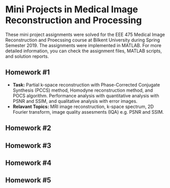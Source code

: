 # Mini Projects in Medical Image Reconstruction and Processing 

These mini project assignments were solved for the EEE 475 Medical Image Reconstruction and Proecssing course at Bilkent University during Spring Semester 2019. The assignments were implemented in MATLAB. For more detailed information, you can check the assignment files, MATLAB scripts, and solution reports.

## Homework #1
- **Task:** Partial k-space reconstruction with Phase-Corrected Conjugate Synthesis (PCCS) method, Homodyne reconstruction method, and POCS algorithm. Performance analysis with quantitative analysis with PSNR and SSIM, and qualitative analysis with error images. 
- **Relavant Topics:** MRI image reconstruction, k-space spectrum, 2D Fourier transform, image quality assesments (IQA) e.g. PSNR and SSIM.

## Homework #2

## Homework #3

## Homework #4

## Homework #5
